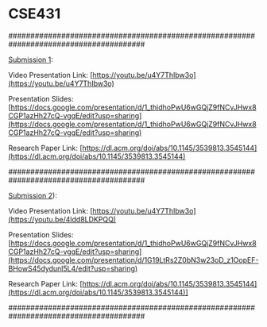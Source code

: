 # CSE431

#######################################################################################

[Submission 1](https://github.com/habibur8rahaman/CSE431/tree/main/submission%201): 

Video Presentation Link: [https://youtu.be/u4Y7ThIbw3o](https://youtu.be/u4Y7ThIbw3o)

Presentation Slides: [https://docs.google.com/presentation/d/1_thidhoPwU6wGQjZ9fNCvJHwx8CGP1azHh27cQ-vgqE/edit?usp=sharing](https://docs.google.com/presentation/d/1_thidhoPwU6wGQjZ9fNCvJHwx8CGP1azHh27cQ-vgqE/edit?usp=sharing)

Research Paper Link: [https://dl.acm.org/doi/abs/10.1145/3539813.3545144](https://dl.acm.org/doi/abs/10.1145/3539813.3545144)

#######################################################################################

[Submission 2](https://github.com/habibur8rahaman/CSE431/tree/main/submission%202)): 

Video Presentation Link: [https://youtu.be/u4Y7ThIbw3o](https://youtu.be/4ldd8LDKPQQ)

Presentation Slides: [https://docs.google.com/presentation/d/1_thidhoPwU6wGQjZ9fNCvJHwx8CGP1azHh27cQ-vgqE/edit?usp=sharing](https://docs.google.com/presentation/d/1G19LtRs2Z0bN3w23oD_z1OopEF-BHowS45dydunl5L4/edit?usp=sharing)

Research Paper Link: [https://dl.acm.org/doi/abs/10.1145/3539813.3545144](https://dl.acm.org/doi/abs/10.1145/3539813.3545144)]

#######################################################################################

